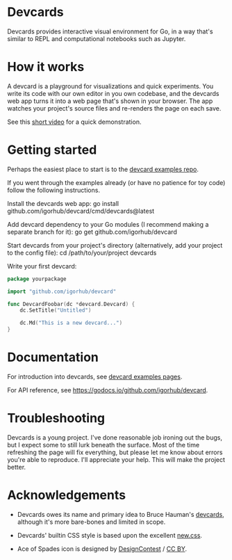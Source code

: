 # Devcards

Devcards provides interactive visual environment for Go,
in a way that's similar to REPL and computational notebooks such as Jupyter.


# How it works

A devcard is a playground for visualizations and quick experiments.
You write its code with our own editor in you own codebase,
and the devcards web app turns it into a web page that's shown in your browser.
The app watches your project's source files and re-renders the page on each save.

See this [short video](https://youtu.be/RciKxTDfEUA) for a quick demonstration.


# Getting started

Perhaps the easiest place to start is to the [devcard examples repo](https://github.com/igorhub/devcard-examples).

If you went through the examples already
(or have no patience for toy code)
follow the following instructions.

Install the devcards web app:
	go install github.com/igorhub/devcard/cmd/devcards@latest

Add devcard dependency to your Go modules (I recommend making a separate branch for it):
	go get github.com/igorhub/devcard

Start devcards from your project's directory (alternatively, add your project to the config file):
	cd /path/to/your/project
	devcards


Write your first devcard:
```go
package yourpackage

import "github.com/igorhub/devcard"

func DevcardFoobar(dc *devcard.Devcard) {
    dc.SetTitle("Untitled")

    dc.Md("This is a new devcard...")
}
```


# Documentation

For introduction into devcards, see [devcard examples pages](https://igorhub.github.io/devcard-examples/DevcardAnatomy.html).

For API reference, see https://godocs.io/github.com/igorhub/devcard.


# Troubleshooting

Devcards is a young project.
I've done reasonable job ironing out the bugs, but I expect some to still lurk beneath the surface.
Most of the time refreshing the page will fix everything,
but please let me know about errors you're able to reproduce.
I'll appreciate your help.
This will make the project better.


# Acknowledgements

* Devcards owes its name and primary idea to Bruce Hauman's [devcards](https://github.com/bhauman/devcards),
although it's more bare-bones and limited in scope.

* Devcards' builtin CSS style is based upon the excellent [new.css](https://github.com/xz/new.css).

* Ace of Spades icon is designed by [DesignContest](http://www.designcontest.com/) / [CC BY](http://creativecommons.org/licenses/by/4.0/).
